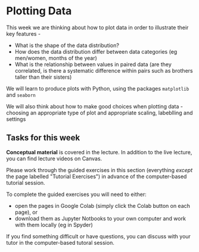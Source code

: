 # Plotting Data

This week we are thinking about how to plot data in order to
illustrate their key features -

* What is the shape of the data distribution?
* How does the data distribution differ between data categories (eg
men/women, months of the year)
* What is the relationship between values in paired data (are they
correlated, is there a systematic difference within pairs such as
brothers taller than their sisters)


We will learn to produce plots with Python, using the packages `matplotlib`
and `seaborn`

We will also think about how to make good choices when plotting data -
choosing an appropriate type of plot and appropriate scaling,
labeblling and settings

## Tasks for this week

**Conceptual material** is covered in the lecture. In addition to the
live lecture, you can find lecture videos on Canvas.

Please work through the guided exercises in this section (everything
*except* the page labelled "Tutorial Exercises") in advance of
the computer-based tutorial session.

To complete the guided exercises you will need to either:
* open the pages in Google Colab (simply click the Colab button on each page), or
* download them as Jupyter Notbooks to your own computer and work
with them locally (eg in Spyder)

If you find something difficult or have questions, you can discuss
with your tutor in the computer-based tutoral session.


